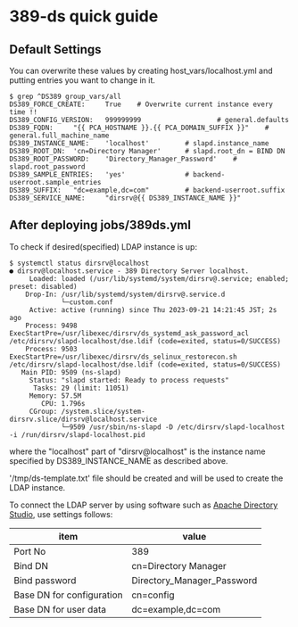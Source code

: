 # 389-ds quick guide

## Default Settings

You can overwrite these values by creating host_vars/localhost.yml and putting entries you want to change in it.

```
$ grep ^DS389 group_vars/all
DS389_FORCE_CREATE:     True    # Overwrite current instance every time !!
DS389_CONFIG_VERSION:   999999999                   # general.defaults
DS389_FQDN:     "{{ PCA_HOSTNAME }}.{{ PCA_DOMAIN_SUFFIX }}"    # general.full_machine_name
DS389_INSTANCE_NAME:    'localhost'         # slapd.instance_name
DS389_ROOT_DN:  'cn=Directory Manager'      # slapd.root_dn = BIND DN
DS389_ROOT_PASSWORD:    'Directory_Manager_Password'    # slapd.root_password
DS389_SAMPLE_ENTRIES:   'yes'               # backend-userroot.sample_entries
DS389_SUFFIX:   "dc=example,dc=com"         # backend-userroot.suffix
DS389_SERVICE_NAME:     "dirsrv@{{ DS389_INSTANCE_NAME }}"
```

## After deploying jobs/389ds.yml

To check if desired(specified) LDAP instance is up:

```
$ systemctl status dirsrv@localhost
● dirsrv@localhost.service - 389 Directory Server localhost.
     Loaded: loaded (/usr/lib/systemd/system/dirsrv@.service; enabled; preset: disabled)
    Drop-In: /usr/lib/systemd/system/dirsrv@.service.d
             └─custom.conf
     Active: active (running) since Thu 2023-09-21 14:21:45 JST; 2s ago
    Process: 9498 ExecStartPre=/usr/libexec/dirsrv/ds_systemd_ask_password_acl /etc/dirsrv/slapd-localhost/dse.ldif (code=exited, status=0/SUCCESS)
    Process: 9503 ExecStartPre=/usr/libexec/dirsrv/ds_selinux_restorecon.sh /etc/dirsrv/slapd-localhost/dse.ldif (code=exited, status=0/SUCCESS)
   Main PID: 9509 (ns-slapd)
     Status: "slapd started: Ready to process requests"
      Tasks: 29 (limit: 11051)
     Memory: 57.5M
        CPU: 1.796s
     CGroup: /system.slice/system-dirsrv.slice/dirsrv@localhost.service
             └─9509 /usr/sbin/ns-slapd -D /etc/dirsrv/slapd-localhost -i /run/dirsrv/slapd-localhost.pid
```

where the "localhost" part of "dirsrv@localhost" is the instance name specified by DS389_INSTANCE_NAME as described above.

'/tmp/ds-template.txt' file should be created and will be used to create the LDAP instance.

To connect the LDAP server by using software such as [Apache Directory Studio](https://directory.apache.org/studio/), use settings follows:

| item                      | value                 |
|---------------------------|-------------------------------|
| Port No                   | 389                   |
| Bind DN                   | cn=Directory Manager  |
| Bind password             | Directory_Manager_Password    |
| Base DN for configuration | cn=config             |
| Base DN for user data     | dc=example,dc=com     |
